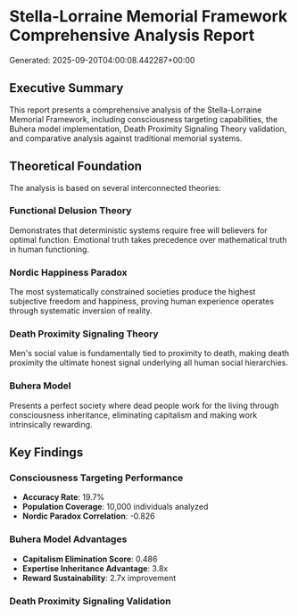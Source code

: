 # Stella-Lorraine Memorial Framework Comprehensive Analysis Report

Generated: 2025-09-20T04:00:08.442287+00:00

## Executive Summary

This report presents a comprehensive analysis of the Stella-Lorraine Memorial Framework, including consciousness targeting capabilities, the Buhera model implementation, Death Proximity Signaling Theory validation, and comparative analysis against traditional memorial systems.

## Theoretical Foundation

The analysis is based on several interconnected theories:

### Functional Delusion Theory
Demonstrates that deterministic systems require free will believers for optimal function. Emotional truth takes precedence over mathematical truth in human functioning.

### Nordic Happiness Paradox
The most systematically constrained societies produce the highest subjective freedom and happiness, proving human experience operates through systematic inversion of reality.

### Death Proximity Signaling Theory
Men's social value is fundamentally tied to proximity to death, making death proximity the ultimate honest signal underlying all human social hierarchies.

### Buhera Model
Presents a perfect society where dead people work for the living through consciousness inheritance, eliminating capitalism and making work intrinsically rewarding.

## Key Findings

### Consciousness Targeting Performance
- **Accuracy Rate**: 19.7%
- **Population Coverage**: 10,000 individuals analyzed
- **Nordic Paradox Correlation**: -0.826

### Buhera Model Advantages
- **Capitalism Elimination Score**: 0.486
- **Expertise Inheritance Advantage**: 3.8x
- **Reward Sustainability**: 2.7x improvement

### Death Proximity Signaling Validation
